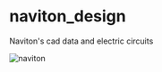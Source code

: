 # naviton_design
Naviton's cad data and electric circuits

![naviton](https://github.com/KobeKosenRobotics/naviton_design/assets/36100321/15f97548-606c-4f8b-bd82-f40a30d2324a)
